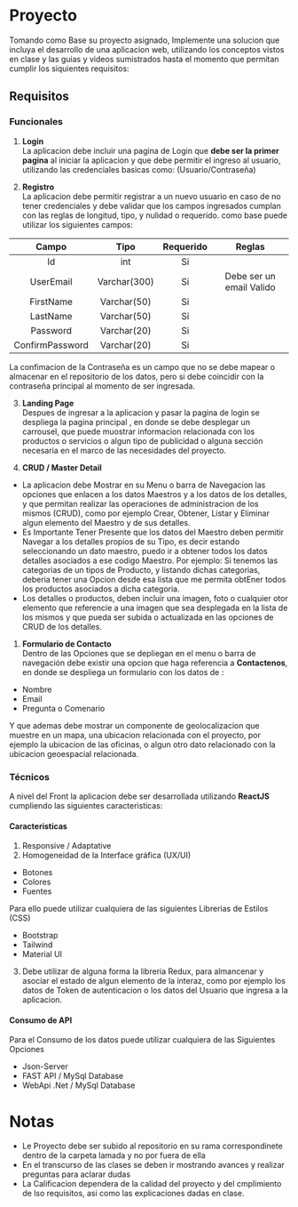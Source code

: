 # Proyecto
Tomando como Base su proyecto asignado, Implemente una solucion que incluya el desarrollo de una aplicacion web, utilizando los conceptos vistos en clase y las guias y videos sumistrados hasta el momento que permitan cumplir los siquientes requisitos:


## Requisitos

### Funcionales
1. **Login** <br>
La aplicacion debe incluir una pagina de Login que **debe ser la primer pagina** al iniciar la aplicacion y que debe permitir el ingreso al usuario, utilizando las credenciales basicas como: (Usuario/Contraseña)

2. **Registro** <br> 
La aplicacion debe permitir registrar a un nuevo usuario en caso de no tener credenciales y debe validar que los campos ingresados cumplan con las reglas de longitud, tipo, y nulidad o requerido. como base puede utilizar los siguientes campos:<br>

|   Campo          |     Tipo     | Requerido |          Reglas          |
|:----------------:|:------------:|:---------:|:------------------------:|
| Id               | int          |     Si    |                          |
| UserEmail        | Varchar(300) |     Si    | Debe ser un email Valido |
| FirstName        | Varchar(50)  |     Si    |                          |
| LastName         | Varchar(50)  |     Si    |                          |
| Password         | Varchar(20)  |     Si    |                          |
| ConfirmPassword  | Varchar(20)  |     Si    |                          |

La confimacion de la Contraseña es un campo que no se debe mapear o almacenar en el repositorio de los datos, pero si debe coincidir con la contraseña principal al momento de ser ingresada.

3. **Landing Page** <br>
Despues de ingresar a la aplicacion y pasar la pagina de login se despliega la pagina principal , en donde se debe desplegar un carrousel, que puede muostrar informacion relacionada con los productos o servicios o algun tipo de publicidad o alguna sección necesaria en el marco de las necesidades del proyecto.

4. **CRUD / Master Detail** <br>
- La aplicacion debe Mostrar en su Menu o barra de Navegacion las opciones que enlacen a los datos Maestros y a los datos de los detalles, y que permitan realizar las operaciones de administracion de los mismos (CRUD), como por ejemplo Crear, Obtener, Listar y Eliminar algun elemento del Maestro y de sus detalles.
- Es Importante Tener Presente que los datos del Maestro deben permitir Navegar a los detalles propios de su Tipo, es decir estando seleccionando un dato maestro, puedo ir a obtener todos los datos detalles asociados a ese codigo Maestro. Por ejemplo: Si tenemos las categorias de un tipos de Producto, y listando dichas categorias, deberia tener una Opcion desde esa lista que me permita obtEner todos los productos asociados a dicha categoria.
- Los detalles o productos, deben incluir una imagen, foto o cualquier otor elemento que referencie a una imagen que sea desplegada en la lista de los mismos y que pueda ser subida o actualizada en las opciones de CRUD de los detalles.


1. **Formulario de Contacto** <br>
Dentro de las Opciones que se depliegan en el menu o barra de navegación debe existir una opcion que haga referencia a **Contactenos**, en donde se despliega un formulario con los datos de :

- Nombre
- Email
- Pregunta o Comenario

Y que ademas debe mostrar un componente de geolocalizacion que muestre en un mapa, una ubicacion relacionada con el proyecto, por ejemplo la ubicacion de las oficinas, o algun otro dato relacionado con la ubicacion geoespacial relacionada.


### Técnicos
A nivel del Front la aplicacion debe ser desarrollada utilizando **ReactJS** cumpliendo las siguientes caracteristicas:

#### Caracteristicas
1. Responsive / Adaptative
2. Homogeneidad de la Interface gráfica (UX/UI)
- Botones
- Colores
- Fuentes

Para ello puede utilizar cualquiera de las siguientes Librerias de Estilos (CSS)
  - Bootstrap
  - Tailwind
  - Material UI

3. Debe utilizar de alguna forma la libreria Redux, para almancenar y asociar el estado de algun elemento de la interaz, como por ejemplo los datos de Token de autenticacion o los datos del Usuario que ingresa a la aplicacion.

#### Consumo de API
Para el Consumo de los datos puede utilizar cualquiera de las Siguientes Opciones
- Json-Server
- FAST API / MySql Database
- WebApi .Net / MySql Database

# Notas
- Le Proyecto debe ser subido al repositorio en su rama correspondinete dentro de la carpeta lamada  y no por fuera de ella
- En el transcurso de las clases se deben ir mostrando avances y realizar preguntas para aclarar dudas
- La Calificacion dependera de la calidad del proyecto y del cmplimiento de lso requisitos, asi como las explicaciones dadas en clase.

